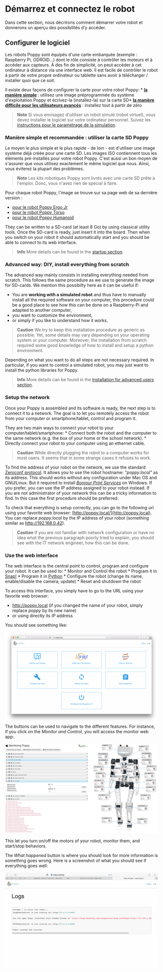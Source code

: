 # Démarrez et connectez le robot

Dans cette section, nous décrirons comment démarrer votre robot et donnerons un aperçu des possibilités d’y accéder.

## Configurer le logiciel

Les robots Poppy sont équipés d'une carte embarquée (exemple : Raspberry Pi, ODROID...) dont le rôle consiste à contrôler les moteurs et à accéder aux capteurs. À des fin de simplicité, on peut accéder à cet ordinateur à distance via une interface web. Il est facile de contrôler le robot à partir de votre propre ordinateur ou tablette sans avoir à télécharger / installer quoi que ce soit.

Il existe deux façons de configurer la carte pour votre robot Poppy: * [**la manière simple**](#easy-and-recommended-way-use-the-poppy-sdcard) : utilisez une image préprogrammée du système d'exploitation Poppy et écrivez-la (installez-la) sur la carte SD* [**la manière difficile pour les utilisateurs avancés**](#advanced-way-diy-install-everything-from-scratch) : installez tout à partir de zéro

> **Note** Si vous envisagez d'utiliser un robot simulé (robot virtuel), vous devez installer le logiciel sur votre ordinateur personnel. Suivez les [instructions pour le paramétrage de la simulation](README.md#you-want-to-try-poppy-robots-in-a-simulator-or-in-a-web-viewer).

### Manière simple et recommandée : utiliser la carte SD Poppy

Le moyen le plus simple et le plus rapide - de loin - est d'utiliser une image système déjà créée pour une carte SD. Les images ISO contiennent tous les éléments pré-installés pour votre robot Poppy. C'est aussi un bon moyen de s'assurer que vous utilisez exactement le même logiciel que nous. Ainsi, vous éviterez la plupart des problèmes.

> **Note** Les kits robotiques Poppy sont livrés avec une carte SD prête à l'emploi. Donc, vous n'avez rien de spécial à faire.

Pour chaque robot Poppy, l'image se trouve sur sa page web de sa dernière version :

* [pour le robot Poppy Ergo Jr](https://github.com/poppy-project/poppy-ergo-jr/releases)
* [pour le robot Poppy Torso](https://github.com/poppy-project/poppy-torso/releases)
* [pour le robot Poppy Humanoid](https://github.com/poppy-project/poppy-humanoid/releases/)

They can be written to a SD-card (at least 8 Go) by using classical utility tools. Once the SD-card is ready, just insert it into the board. Then when you switch on your robot it should automatically start and you should be able to connect to its web interface.

> **Info** More details can be found in the [startup section](../installation/README.md).

### Advanced way: DIY, install everything from scratch

The advanced way mainly consists in installing everything needed from scratch. This follows the same procedure as we use to generate the image for SD-cards. We mention this possibilty here as it can be useful if:

* You are **working with a simulated robot** and thus have to manually install all the required software on your computer, this procedure could be a good place to see how this can be done on a Raspberry-Pi and adapted to another computer,
* you want to customize the environment,
* or simply if you like to understand how it works.

> **Caution** We try to keep this installation procedure as generic as possible. Yet, some details may vary depending on your operating system or your computer. Moreover, the installation from scratch required some good knowledge of how to install and setup a python environment.

Depending on what you want to do all steps are not necessary required. In particular, if you want to control a simulated robot, you may just want to install the python libraries for Poppy.

> **Info** More details can be found in the [Installation for advanced users section](../installation/README.md).

### Setup the network

Once your Poppy is assembled and its software is ready, the next step is to connect it to a network. The goal is to let you remotely access the robot from your computer or smartphone/tablet, control and program it.

They are two main ways to connect your robot to your computer/tablet/smartphone: * Connect both the robot and the computer to the same network (e.g. the box of your home or the school network). * Directly connect your robot to your computer using an ethernet cable.

> **Caution** While directly plugging the robot to a computer works for most users. It seems that in some strange cases it refuses to work.

To find the address of your robot on the network, we use the standard [Zeroconf protocol](https://fr.wikipedia.org/wiki/Zeroconf). It allows you to use the robot hostname: *"poppy.local"* as its address. This should works without any configuration under Mac OS and GNU/Linux. But it required to install [*Bonjour Print Services*](https://support.apple.com/kb/DL999) on Windows. If you prefer, you can use the IP address assigned to your robot instead. If you are not administrator of your network this can be a tricky information to find. In this case the first procedure should be preferred.

To check that everything is setup correctly, you can go to the following url using your favorite web browser: [http://poppy.local/](http://poppy.local). You can replace *poppy.local* by the IP address of your robot (something similar as http://192.168.0.42).

> **Caution** If you are not familiar with network configuration or have no idea what the previous paragraph poorly tried to explain, you should see with the IT network engineer, how this can be done.

### Use the web interface

The web interface is the central point to control, program and configure your robot. It can be used to: * Monitor and Control the robot * Program it in [Snap!](http://snap.berkeley.edu) * Program it in [Python](https://www.python.org) * Configure the robot (change its name, enable/disable the camera, update) * Reset and shutdown the robot

To access this interface, you simply have to go to the URL using your favorite web browser:

* http://poppy.local (if you changed the name of your robot, simply replace *poppy* by its new name)
* or using directly its IP address

You should see something like:

![Home Page](../img/poppy_home.png) The buttons can be used to navigate to the different features. For instance, if you click on the *Monitor and Control*, you will access the monitor web app:

![Monitor interface](../img/poppy_monitor.png)

This let you turn on/off the motors of your robot, monitor them, and start/stop behaviors.

The *What happened* button is where you should look for more information is something goes wrong. Here is a screenshot of what you should see if everything goes well:

![Screenshot of the web log interface](../img/web-logs.png)
